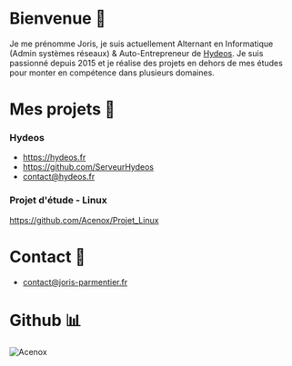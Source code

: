 # Bienvenue 👋

Je me prénomme Joris, je suis actuellement Alternant en Informatique (Admin systèmes réseaux) & Auto-Entrepreneur de [Hydeos](https://hydeos.fr). 
Je suis passionné depuis 2015 et je réalise des projets en dehors de mes études pour monter en compétence dans plusieurs domaines.

# Mes projets 💪

### Hydeos

* https://hydeos.fr
* https://github.com/ServeurHydeos
* [contact@hydeos.fr](mailto:contact@hydeos.fr)

### Projet d'étude - Linux

https://github.com/Acenox/Projet_Linux

# Contact 🤝

* [contact@joris-parmentier.fr](mailto:contact@joris-parmentier.fr)

# Github 📊

![Acenox](https://github-readme-stats.vercel.app/api?username=Acenox&show_icons=true&theme=dracula&locale=en&count_private=true&include_all_commits=true&hide=prs,contribs)
